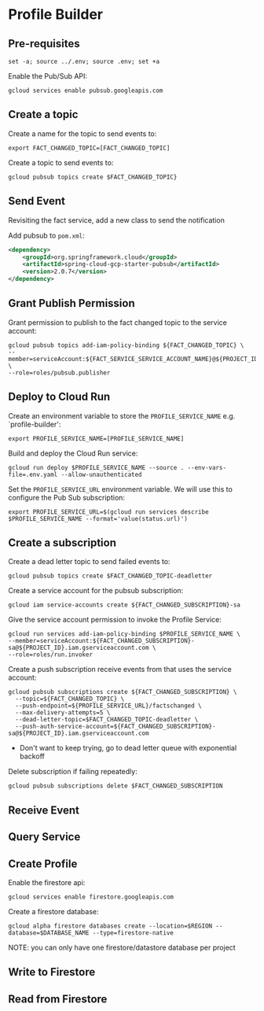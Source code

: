 # Profile Builder

## Pre-requisites

```shell
set -a; source ../.env; source .env; set +a
```

Enable the Pub/Sub API:

```shell
gcloud services enable pubsub.googleapis.com
```

## Create a topic

Create a name for the topic to send events to:

```shell
export FACT_CHANGED_TOPIC=[FACT_CHANGED_TOPIC]
```

Create a topic to send events to:

```shell
gcloud pubsub topics create $FACT_CHANGED_TOPIC}
```

## Send Event
Revisiting the fact service, add a new class to send the notification

Add pubsub to `pom.xml`:

```xml
<dependency> 
    <groupId>org.springframework.cloud</groupId> 
    <artifactId>spring-cloud-gcp-starter-pubsub</artifactId> 
    <version>2.0.7</version> 
</dependency>
```

## Grant Publish Permission

Grant permission to publish to the fact changed topic to the service account:

```shell
gcloud pubsub topics add-iam-policy-binding ${FACT_CHANGED_TOPIC} \
--member=serviceAccount:${FACT_SERVICE_SERVICE_ACCOUNT_NAME}@${PROJECT_ID}.iam.gserviceaccount.com \
--role=roles/pubsub.publisher
```

## Deploy to Cloud Run

Create an environment variable to store the `PROFILE_SERVICE_NAME` e.g. `profile-builder':

```shell
export PROFILE_SERVICE_NAME=[PROFILE_SERVICE_NAME]
```
Build and deploy the Cloud Run service:

```shell
gcloud run deploy $PROFILE_SERVICE_NAME --source . --env-vars-file=.env.yaml --allow-unauthenticated
```

Set the `PROFILE_SERVICE_URL` environment variable. We will use this to configure the Pub Sub subscription:

```shell
export PROFILE_SERVICE_URL=$(gcloud run services describe $PROFILE_SERVICE_NAME --format='value(status.url)')
```

## Create a subscription

Create a dead letter topic to send failed events to:

```shell
gcloud pubsub topics create $FACT_CHANGED_TOPIC-deadletter
```

Create a service account for the pubsub subscription:

```shell
gcloud iam service-accounts create ${FACT_CHANGED_SUBSCRIPTION}-sa
```

Give the service account permission to invoke the Profile Service:

```shell
gcloud run services add-iam-policy-binding $PROFILE_SERVICE_NAME \
--member=serviceAccount:${FACT_CHANGED_SUBSCRIPTION}-sa@${PROJECT_ID}.iam.gserviceaccount.com \
--role=roles/run.invoker
```

Create a push subscription receive events from that uses the service account:

```shell
gcloud pubsub subscriptions create ${FACT_CHANGED_SUBSCRIPTION} \
  --topic=${FACT_CHANGED_TOPIC} \
  --push-endpoint=${PROFILE_SERVICE_URL}/factschanged \
  --max-delivery-attempts=5 \
  --dead-letter-topic=$FACT_CHANGED_TOPIC-deadletter \
  --push-auth-service-account=${FACT_CHANGED_SUBSCRIPTION}-sa@${PROJECT_ID}.iam.gserviceaccount.com
```

* Don't want to keep trying, go to dead letter queue with exponential backoff

Delete subscription if failing repeatedly:

```shell
gcloud pubsub subscriptions delete $FACT_CHANGED_SUBSCRIPTION 
```
## Receive Event

## Query Service

## Create Profile

Enable the firestore api:

```shell
gcloud services enable firestore.googleapis.com
```

Create a firestore database:

```shell
gcloud alpha firestore databases create --location=$REGION --database=$DATABASE_NAME --type=firestore-native
```

NOTE: you can only have one firestore/datastore database per project

## Write to Firestore

## Read from Firestore
